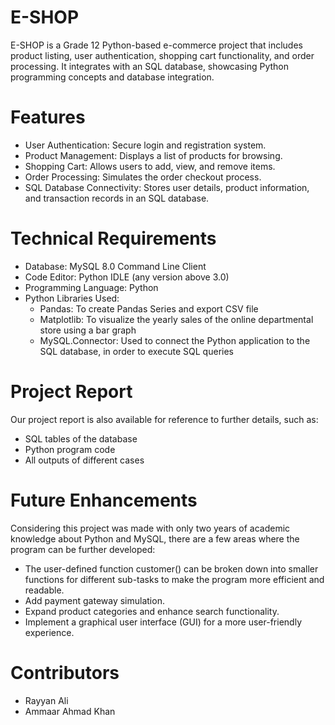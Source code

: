 # E-SHOP
E-SHOP is a Grade 12 Python-based e-commerce project that includes product listing, user authentication, shopping cart functionality, and order processing. It integrates with an SQL database, showcasing Python programming concepts and database integration.

# Features
* User Authentication: Secure login and registration system.
* Product Management: Displays a list of products for browsing.
* Shopping Cart: Allows users to add, view, and remove items.
* Order Processing: Simulates the order checkout process.
* SQL Database Connectivity: Stores user details, product information, and transaction records in an SQL database.

# Technical Requirements
* Database: MySQL 8.0 Command Line Client
* Code Editor: Python IDLE (any version above 3.0)
* Programming Language: Python
* Python Libraries Used:
    * Pandas: To create Pandas Series and export CSV file
    * Matplotlib: To visualize the yearly sales of the online departmental store using a bar graph
    * MySQL.Connector: Used to connect the Python application to the SQL database, in order to execute SQL queries

# Project Report
Our project report is also available for reference to further details, such as:
* SQL tables of the database
* Python program code
* All outputs of different cases

# Future Enhancements
Considering this project was made with only two years of academic knowledge about Python and MySQL, there are a few areas where the program can be further developed:
* The user-defined function customer() can be broken down into smaller functions for different sub-tasks to make the program more efficient and readable.
* Add payment gateway simulation.
* Expand product categories and enhance search functionality.
* Implement a graphical user interface (GUI) for a more user-friendly experience.

# Contributors
* Rayyan Ali
* Ammaar Ahmad Khan

